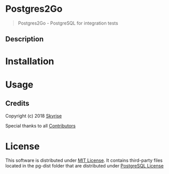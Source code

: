 Postgres2Go
===========
> Postgres2Go - PostgreSQL for integration tests

## Description
# Installation
# Usage


## Credits
Copyright (c) 2018 [Skyrise](http://skyrise.tech)

Special thanks to all [Contributors](CREDITS.md)


# License

This software is distributed under [MIT License](LICENSE.md).
It contains third-party files located in the pg-dist folder that are distributed under [PostgreSQL License](tools/LICENSE.md)